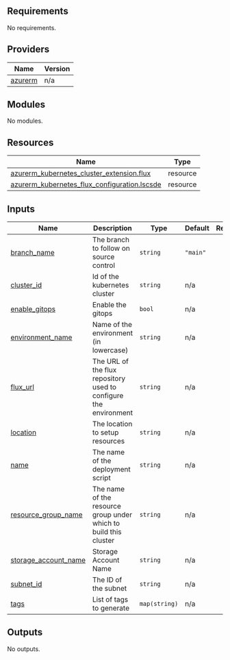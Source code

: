 <!-- BEGIN_TF_DOCS -->
## Requirements

No requirements.

## Providers

| Name | Version |
|------|---------|
| <a name="provider_azurerm"></a> [azurerm](#provider\_azurerm) | n/a |

## Modules

No modules.

## Resources

| Name | Type |
|------|------|
| [azurerm_kubernetes_cluster_extension.flux](https://registry.terraform.io/providers/hashicorp/azurerm/latest/docs/resources/kubernetes_cluster_extension) | resource |
| [azurerm_kubernetes_flux_configuration.lscsde](https://registry.terraform.io/providers/hashicorp/azurerm/latest/docs/resources/kubernetes_flux_configuration) | resource |

## Inputs

| Name | Description | Type | Default | Required |
|------|-------------|------|---------|:--------:|
| <a name="input_branch_name"></a> [branch\_name](#input\_branch\_name) | The branch to follow on source control | `string` | `"main"` | no |
| <a name="input_cluster_id"></a> [cluster\_id](#input\_cluster\_id) | Id of the kubernetes cluster | `string` | n/a | yes |
| <a name="input_enable_gitops"></a> [enable\_gitops](#input\_enable\_gitops) | Enable the gitops | `bool` | n/a | yes |
| <a name="input_environment_name"></a> [environment\_name](#input\_environment\_name) | Name of the environment (in lowercase) | `string` | n/a | yes |
| <a name="input_flux_url"></a> [flux\_url](#input\_flux\_url) | The URL of the flux repository used to configure the environment | `string` | n/a | yes |
| <a name="input_location"></a> [location](#input\_location) | The location to setup resources | `string` | n/a | yes |
| <a name="input_name"></a> [name](#input\_name) | The name of the deployment script | `string` | n/a | yes |
| <a name="input_resource_group_name"></a> [resource\_group\_name](#input\_resource\_group\_name) | The name of the resource group under which to build this cluster | `string` | n/a | yes |
| <a name="input_storage_account_name"></a> [storage\_account\_name](#input\_storage\_account\_name) | Storage Account Name | `string` | n/a | yes |
| <a name="input_subnet_id"></a> [subnet\_id](#input\_subnet\_id) | The ID of the subnet | `string` | n/a | yes |
| <a name="input_tags"></a> [tags](#input\_tags) | List of tags to generate | `map(string)` | n/a | yes |

## Outputs

No outputs.
<!-- END_TF_DOCS -->